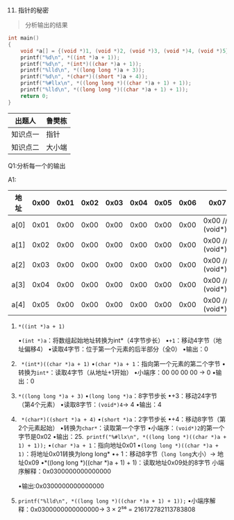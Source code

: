 11. 指针的秘密
>分析输出的结果

```c
int main()
{
    void *a[] = {(void *)1, (void *)2, (void *)3, (void *)4, (void *)5};
    printf("%d\n", *((int *)a + 1));
    printf("%d\n", *(int*)((char *)a + 1));
    printf("%lld\n", *((long long *)a + 3));
    printf("%d\n", *(char*)((short *)a + 4));
    printf("%#llx\n", *((long long *)((char *)a + 1) + 1));
    printf("%lld\n", *((long long *)((char *)a + 1) + 1));
    return 0;
}

```
|出题人|鲁樊栋  |
|--|--|
| 知识点一 | 指针 |
|知识点二|大小端|

Q1:分析每一个的输出

A1:

地址   | 0x00 | 0x01 | 0x02 | 0x03 | 0x04 | 0x05 | 0x06 | 0x07
------|------|------|------|------|------|------|------|------
a[0] | 0x01 | 0x00 | 0x00 | 0x00 | 0x00 | 0x00 | 0x00 | 0x00  // (void*)1
a[1] | 0x02 | 0x00 | 0x00 | 0x00 | 0x00 | 0x00 | 0x00 | 0x00  // (void*)2
a[2] | 0x03 | 0x00 | 0x00 | 0x00 | 0x00 | 0x00 | 0x00 | 0x00  // (void*)3
a[3] | 0x04 | 0x00 | 0x00 | 0x00 | 0x00 | 0x00 | 0x00 | 0x00  // (void*)4
a[4] | 0x05 | 0x00 | 0x00 | 0x00 | 0x00 | 0x00 | 0x00 | 0x00  // (void*)5

1. `*((int *)a + 1)`

	•``(int *)a``：将数组起始地址转换为int*（4字节步长）
	•``+1``：移动4字节（地址偏移4）
	•读取4字节：位于第一个元素的后半部分（全0）
	•输出：0​​
2. `` *(int*)((char *)a + 1)``
•``(char *)a + 1``：指向第一个元素的第二个字节
•转换为``int*``：读取4字节（从地址+1开始）
•小端序：00 00 00 00 → 0
•输出：0​​
3. ``*((long long *)a + 3)``
•``(long long *)a``：8字节步长
•+3：移动24字节（第4个元素）
•读取8字节：``(void*)4``→ 4
•​​输出：4​​
4. `` *(char*)((short *)a + 4)``
•``(short *)a``：2字节步长
•+4：移动8字节（第2个元素起始）
•转换为``char*``：读取第一个字节
•小端序：``(void*)2``的第一个字节是0x02
•输出：2​
5.`` printf("%#llx\n", *((long long *)((char *)a + 1) + 1));``
•``(char *)a + 1``：指向地址0x01
•``(long long *)((char *)a + 1)``：将地址0x01转换为long long*
•+ 1：移动8字节（``long long``大小）→ 地址0x09
•*((long long *)((char *)a + 1) + 1)：读取地址0x09处的8字节
小端序解释：0x0300000000000000

    •​​输出​​:0x0300000000000000

6. ``printf("%lld\n", *((long long *)((char *)a + 1) + 1));``
•小端序解释：0x0300000000000000→ 3 × 2⁵⁶ = 216172782113783808





